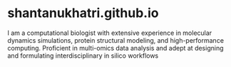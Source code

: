 # shantanukhatri.github.io
I am a computational biologist with extensive experience in molecular dynamics simulations, protein structural modeling, and high-performance computing. Proficient in multi-omics data analysis and adept at designing and formulating interdisciplinary in silico workflows
